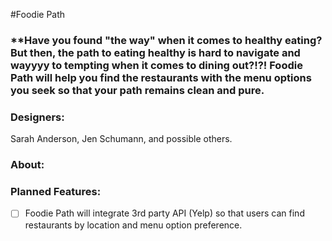 #Foodie Path
### **Have you found "the way" when it comes to healthy eating?  But then, the path to eating healthy is hard to navigate and wayyyy to tempting when it comes to dining out?!?!  Foodie Path will help you find the restaurants with the menu options you seek so that your path remains clean and pure.

### **Designers:**
Sarah Anderson, Jen Schumann, and possible others.

### **About:**

### **Planned Features:**
- [ ] Foodie Path will integrate 3rd party API (Yelp) so that users can find restaurants by location and menu option preference.
